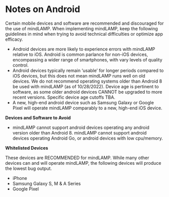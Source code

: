 
# Notes on Android

Certain mobile devices and software are recommended and discouraged for the use of mindLAMP. When implementing mindLAMP, keep the following guidelines in mind when trying to avoid technical difficulties or optimize app efficacy. 

- Android devices are more likely to experience errors with mindLAMP relative to iOS. Android is common parlance for non-iOS devices, encompassing a wider range of smartphones, with vary levels of quality control.
- Android devices typically remain ‘usable’ for longer periods compared to iOS devices, but this does not mean mindLAMP runs well on old devices. We do not recommend operating systems older than Android 8 be used with mindLAMP (as of 10/28/2022). Device age is pertinent to software, as some older android devices CANNOT be upgraded to more recent versions. Specific device age cutoffs TBA.
- A new, high-end android device such as Samsung Galaxy or Google Pixel will operate mindLAMP comparably to a new, high-end iOS device.

**Devices and Software to Avoid**

- mindLAMP cannot support android devices operating any android version older than Android 8. mindLAMP cannot support android devices operating Android Go, or android devices with low cpu/memory. 

**Whitelisted Devices**

These devices are RECOMMENDED for mindLAMP. While many other devices can and will operate mindLAMP, the following devices will produce the lowest bug output. 

- iPhone 
- Samsung Galaxy S, M & A Series
- Google Pixel 

